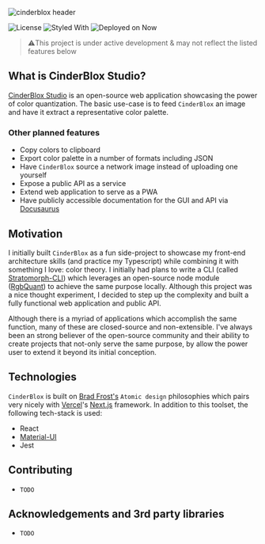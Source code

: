 ![cinderblox header](https://res.cloudinary.com/znth/image/upload/v1595451088/Github_Banner_o61lrz.png)

![License](https://img.shields.io/badge/license-MIT-%2300A2FF?style=for-the-badge&labelColor=%23121516) ![Styled With](https://img.shields.io/badge/formatted--with-prettier-%23DB1A3F?style=for-the-badge&labelColor=%23121516)
![Deployed on Now](https://img.shields.io/badge/deployed--with-vercel-%2300A2FF?style=for-the-badge&labelColor=%23121516)

> ⚠️This project is under active development & may not reflect the listed features below

## What is CinderBlox Studio?

[CinderBlox Studio](https://cinderblox.studio) is an open-source web application showcasing the power of color quantization. The basic use-case is to feed `CinderBlox` an image and have it extract a representative color palette.

### Other planned features

-   Copy colors to clipboard
-   Export color palette in a number of formats including JSON
-   Have `CinderBlox` source a network image instead of uploading one yourself
-   Expose a public API as a service
-   Extend web application to serve as a PWA
-   Have publicly accessible documentation for the GUI and API via [Docusaurus](https://docusaurus.io/)

## Motivation

I initially built `CinderBlox` as a fun side-project to showcase my front-end architecture skills (and practice my Typescript) while combining it with something I love: color theory. I initially had plans to write a CLI (called [Stratomorph-CLI](https://github.com/z-nith/stratomorph-cli)) which leverages an open-source node module ([RgbQuant](https://github.com/leeoniya/RgbQuant.js)) to achieve the same purpose locally. Although this project was a nice thought experiment, I decided to step up the complexity and built a fully functional web application and public API.

Although there is a myriad of applications which accomplish the same function, many of these are closed-source and non-extensible. I've always been an strong believer of the open-source community and their ability to create projects that not-only serve the same purpose, by allow the power user to extend it beyond its initial conception.

## Technologies

`CinderBlox` is built on [Brad Frost's](https://bradfrost.com/) `Atomic design` philosophies which pairs very nicely with [Vercel](https://vercel.com/)'s [Next.js](https://nextjs.org/) framework. In addition to this toolset, the following tech-stack is used:

-   React
-   [Material-UI](https://material-ui.com/)
-   Jest

## Contributing

-   `TODO`

## Acknowledgements and 3rd party libraries

-   `TODO`
